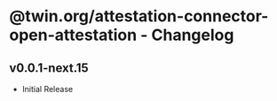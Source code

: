 # @twin.org/attestation-connector-open-attestation - Changelog

## v0.0.1-next.15

- Initial Release
